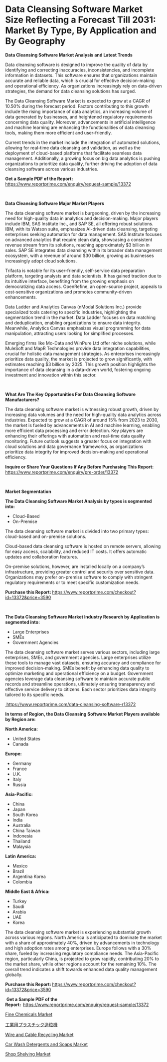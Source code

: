 <p><h1>Data Cleansing Software Market Size Reflecting a Forecast Till 2031: Market By Type, By Application and By Geography</h1></p><p><strong>Data Cleansing Software Market Analysis and Latest Trends</strong></p>
<p><p>Data cleansing software is designed to improve the quality of data by identifying and correcting inaccuracies, inconsistencies, and incomplete information in datasets. This software ensures that organizations maintain accurate and reliable data, which is crucial for effective decision-making and operational efficiency. As organizations increasingly rely on data-driven strategies, the demand for data cleansing solutions has surged.</p><p>The Data Cleansing Software Market is expected to grow at a CAGR of 10.50% during the forecast period. Factors contributing to this growth include the rising importance of data analytics, an increasing volume of data generated by businesses, and heightened regulatory requirements concerning data quality. Moreover, advancements in artificial intelligence and machine learning are enhancing the functionalities of data cleansing tools, making them more efficient and user-friendly.</p><p>Current trends in the market include the integration of automated solutions, allowing for real-time data cleansing and validation, as well as the deployment of cloud-based platforms that facilitate seamless data management. Additionally, a growing focus on big data analytics is pushing organizations to prioritize data quality, further driving the adoption of data cleansing software across various industries.</p></p>
<p><strong>Get a Sample PDF of the Report:&nbsp;</strong> <a href="https://www.reportprime.com/enquiry/request-sample/13372">https://www.reportprime.com/enquiry/request-sample/13372</a></p>
<p>&nbsp;</p>
<p><strong>Data Cleansing Software Major Market Players</strong></p>
<p><p>The data cleansing software market is burgeoning, driven by the increasing need for high-quality data in analytics and decision-making. Major players include IBM, SAS Institute Inc., and SAP SE, all offering robust solutions. IBM, with its Watson suite, emphasizes AI-driven data cleansing, targeting enterprises seeking automation for data management. SAS Institute focuses on advanced analytics that require clean data, showcasing a consistent revenue stream from its solutions, reaching approximately $3 billion in sales. SAP SE integrates data cleansing within its broader data management ecosystem, with a revenue of around $30 billion, growing as businesses increasingly adopt cloud solutions.</p><p>Trifacta is notable for its user-friendly, self-service data preparation platform, targeting analysts and data scientists. It has gained traction due to its intuitive interface, benefiting from the growing emphasis on democratizing data access. OpenRefine, an open-source project, appeals to cost-sensitive organizations and promotes community-driven enhancements.</p><p>Data Ladder and Analytics Canvas (nModal Solutions Inc.) provide specialized tools catering to specific industries, highlighting the segmentation trend in the market. Data Ladder focuses on data matching and deduplication, enabling organizations to ensure data integrity. Meanwhile, Analytics Canvas emphasizes visual programming for data manipulation, attracting users looking for simplified processes.</p><p>Emerging firms like Mo-Data and WinPure Ltd offer niche solutions, while MuleSoft and MapR Technologies provide data integration capabilities, crucial for holistic data management strategies. As enterprises increasingly prioritize data quality, the market is projected to grow significantly, with estimates reaching $3 billion by 2025. This growth position highlights the importance of data cleansing in a data-driven world, fostering ongoing investment and innovation within this sector.</p></p>
<p>&nbsp;</p>
<p><strong>What Are The Key Opportunities For Data Cleansing Software Manufacturers?</strong></p>
<p><p>The data cleansing software market is witnessing robust growth, driven by increasing data volumes and the need for high-quality data analytics across industries. Expected to grow at a CAGR of around 15% from 2023 to 2030, the market is fueled by advancements in AI and machine learning, enabling more efficient data processing and error detection. Key players are enhancing their offerings with automation and real-time data quality monitoring. Future outlook suggests a greater focus on integration with cloud solutions and data governance frameworks, as organizations prioritize data integrity for improved decision-making and operational efficiency.</p></p>
<p><strong>Inquire or Share Your Questions If Any Before Purchasing This Report:</strong> <a href="https://www.reportprime.com/enquiry/pre-order/13372">https://www.reportprime.com/enquiry/pre-order/13372</a></p>
<p>&nbsp;</p>
<p><strong>Market Segmentation</strong></p>
<p><strong>The Data Cleansing Software Market Analysis by types is segmented into:</strong></p>
<p><ul><li>Cloud-Based</li><li>On-Premise</li></ul></p>
<p><p>The data cleansing software market is divided into two primary types: cloud-based and on-premise solutions. </p><p>Cloud-based data cleansing software is hosted on remote servers, allowing for easy access, scalability, and reduced IT costs. It offers automatic updates and collaboration features. </p><p>On-premise solutions, however, are installed locally on a company’s infrastructure, providing greater control and security over sensitive data. Organizations may prefer on-premise software to comply with stringent regulatory requirements or to meet specific customization needs.</p></p>
<p><strong>Purchase this Report:&nbsp;</strong><a href="https://www.reportprime.com/checkout?id=13372&price=3590">https://www.reportprime.com/checkout?id=13372&price=3590</a></p>
<p>&nbsp;</p>
<p><strong>The Data Cleansing Software Market Industry Research by Application is segmented into:</strong></p>
<p><ul><li>Large Enterprises</li><li>SMEs</li><li>Government Agencies</li></ul></p>
<p><p>The data cleansing software market serves various sectors, including large enterprises, SMEs, and government agencies. Large enterprises utilize these tools to manage vast datasets, ensuring accuracy and compliance for improved decision-making. SMEs benefit by enhancing data quality to optimize marketing and operational efficiency on a budget. Government agencies leverage data cleansing software to maintain accurate public records and streamline operations, ultimately ensuring transparency and effective service delivery to citizens. Each sector prioritizes data integrity tailored to its specific needs.</p></p>
<p><a href="https://www.reportprime.com/data-cleansing-software-r13372">&nbsp;https://www.reportprime.com/data-cleansing-software-r13372</a></p>
<p><strong>In terms of Region, the Data Cleansing Software Market Players available by Region are:</strong></p>
<p>
    <p> <strong> North America: </strong>
        <ul>
            <li>United States</li>
            <li>Canada</li>
        </ul>
        </p> 
    <p> <strong> Europe: </strong>
        <ul>
            <li>Germany</li>
            <li>France</li>
            <li>U.K.</li>
            <li>Italy</li>
            <li>Russia</li>
        </ul>
        </p> 
    <p> <strong> Asia-Pacific: </strong>
        <ul>
            <li>China</li>
            <li>Japan</li>
            <li>South Korea</li>
            <li>India</li>
            <li>Australia</li>
            <li>China Taiwan</li>
            <li>Indonesia</li>
            <li>Thailand</li>
            <li>Malaysia</li>
        </ul>
        </p> 
    <p> <strong> Latin America: </strong>
        <ul>
            <li>Mexico</li>
            <li>Brazil</li>
            <li>Argentina Korea</li>
            <li>Colombia</li>
        </ul>
        </p> 
    <p> <strong> Middle East & Africa: </strong>
        <ul>
            <li>Turkey</li>
            <li>Saudi</li>
            <li>Arabia</li>
            <li>UAE</li>
            <li>Korea</li>
        </ul>
    </p>
    </p>
<p><p>The data cleansing software market is experiencing substantial growth across various regions. North America is anticipated to dominate the market with a share of approximately 40%, driven by advancements in technology and high adoption rates among enterprises. Europe follows with a 30% share, fueled by increasing regulatory compliance needs. The Asia-Pacific region, particularly China, is projected to grow rapidly, contributing 20% to the market share, while other regions account for the remaining 10%. The overall trend indicates a shift towards enhanced data quality management globally.</p></p>
<p><strong>Purchase this Report: </strong><a href="https://www.reportprime.com/checkout?id=13372&price=3590">https://www.reportprime.com/checkout?id=13372&price=3590</a></p>
<p>&nbsp;<strong>Get a Sample PDF of the Report:&nbsp;&nbsp;</strong><a href="https://www.reportprime.com/enquiry/request-sample/13372">https://www.reportprime.com/enquiry/request-sample/13372</a></p>
<p><strong></strong></p>
<p><p><a href="https://issuu.com/reportprime-2/docs/fine-chemicals-market-size-2030.ppt_9ad8dcb26aeea0">Fine Chemicals Market</a></p><p><a href="https://medium.com/@eunawiegad2023/industrial-plastic-granulators-market-%E3%81%AF-%E3%82%B3%E3%82%B9%E3%83%88%E7%AE%A1%E7%90%86%E3%81%A8%E5%8A%B9%E7%8E%87%E5%90%91%E4%B8%8A%E3%82%92%E5%84%AA%E5%85%88%E3%81%97%E3%81%BE%E3%81%99-%E3%81%95%E3%82%89%E3%81%AB-%E5%A0%B1%E5%91%8A%E6%9B%B8%E3%81%AF%E5%B8%82%E5%A0%B4%E3%81%AE%E9%9C%80%E8%A6%81%E9%9D%A2%E3%81%A8%E4%BE%9B%E7%B5%A6%E9%9D%A2%E3%81%AE%E4%B8%A1%E6%96%B9%E3%82%92%E3%82%AB%E3%83%90%E3%83%BC%E3%81%97%E3%81%A6%E3%81%84%E3%81%BE%E3%81%99-17463785ca3d">工業用プラスチック造粒機</a></p><p><a href="https://github.com/CliffMedina6/Market-Research-Report-List-6/blob/main/wire-and-cable-recycling-market.md">Wire and Cable Recycling Market</a></p><p><a href="https://medium.com/@adam.churchill89678/the-car-wash-detergents-and-soaps-market-prioritizes-cost-control-and-efficiency-enhancement-f914c8a1ead6">Car Wash Detergents and Soaps Market</a></p><p><a href="https://www.linkedin.com/pulse/what-innovations-market-trends-shaping-shop-shelving-karmark-av1ef?trackingId=78widkdcTDiglylz%2BS6HVQ%3D%3D">Shop Shelving Market</a></p></p>